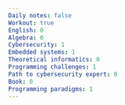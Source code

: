 ```yaml
---
Daily notes: false
Workout: true
English: 0
Algebra: 0
Cybersecurity: 1
Embedded systems: 1
Theoretical informatics: 0
Programming challenges: 1
Path to cybersecurity expert: 0
Book: 0
Programming paradigms: 1
---
```




